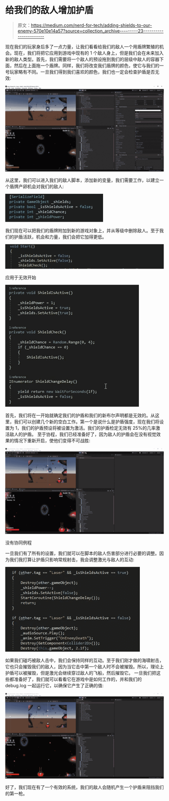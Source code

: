 # 给我们的敌人增加护盾

> 原文：<https://medium.com/nerd-for-tech/adding-shields-to-our-enemy-570e10e14a57?source=collection_archive---------23----------------------->

现在我们的玩家身后多了一点力量，让我们看看给我们的敌人一个用盾牌繁殖的机会。现在，我们将把它应用到游戏中现有的 1 个敌人身上，但是我们会在未来加入新的敌人类型。首先，我们需要将一个敌人的预设拖到我们的层级中敌人的容器下面，然后在上面拖一个盾牌。同样，我们将改变我们盾牌的颜色，使它与我们的一号玩家略有不同。一旦我们得到我们喜欢的颜色，我们也一定会检查护盾是否无效:

![](img/d05e064ea488e6a6418c73b88b981761.png)

从这里，我们可以进入我们的敌人脚本，添加新的变量，我们需要工作，以建立一个盾牌产卵机会对我们的敌人:

![](img/9b9efbfc0bf6306ec64314fa593dbdf8.png)

我们现在可以把我们的盾牌附加到新的游戏对象上，并从等级中删除敌人。至于我们的护盾活跃，机会和力量，我们会把它加得更低。

![](img/59f92f8f82119d9ec244cb2b95dac01f.png)

应用于无效开始

![](img/12bc51e499f2639f8a819495c9df3317.png)

首先，我们将在一开始就确定我们的护盾和我们的新布尔声明都是无效的。从这里，我们可以创建几个新的空白工作。第一个是说什么是护盾强度，现在我们将设置为 1，我们的护盾预设将被设置为激活。我们的护盾检定无效有 25%的几率激活敌人的护盾。
至于协程，我们已经准备好了，因为敌人的护盾会在没有视觉效果的情况下重新开启，使他们变得不可战胜:

![](img/eb4218d07fd16ed8e6e5cdc0356e1a1e.png)

没有协同例程

一旦我们有了所有的设置，我们就可以在脚本的敌人伤害部分进行必要的调整。因为我们我打算让护盾只影响常规射击，我会调整激光与敌人的互动:

![](img/8c2b837b7e119a3076f92f12e7c3f106.png)

如果我们碰巧被敌人击中，我们会保持同样的互动。至于我们刚才做的海啸射击，它也只会摧毁我们的敌人，因为当它击中第一个敌人时不会被摧毁。所以，理论上护盾可以被摧毁，但是激光会继续穿过敌人的飞船，然后摧毁它。
一旦我们把这些都准备好了，我们就可以看看它在游戏中是如何工作的，并和我们的 debug.log 一起运行它，以确保它产生了正确的值:

![](img/28711e7271ca5b8b153365690c589cfb.png)

好了，我们现在有了一个有效的系统，我们的敌人会随机产生一个护盾来阻挡我们的第一枪。